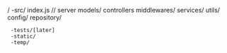 /
-src/
     index.js // server
     models/
     controllers
     middlewares/
     services/
     utils/
     config/
     repository/

     -tests/[later]
     -static/
     -temp/
